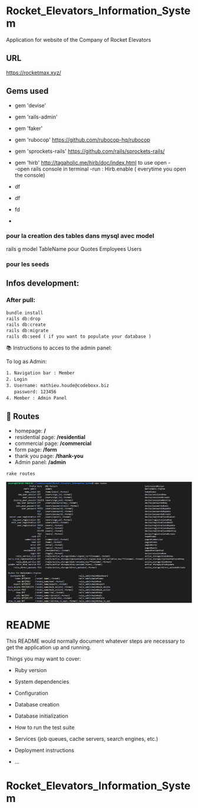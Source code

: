 # Rocket_Elevators_Information_System
Application for website of the Company of Rocket Elevators
## URL
<https://rocketmax.xyz/>
## Gems used
* gem 'devise'


* gem 'rails-admin'


* gem 'faker'


* gem 'rubocop'
      https://github.com/rubocop-hq/rubocop
* gem 'sprockets-rails'
      https://github.com/rails/sprockets-rails/
* gem 'hirb'
      http://tagaholic.me/hirb/doc/index.html
      to use open -  
                  -open rails console in terminal
                  -run : Hirb.enable ( everytime you open the console)
* df
* df
* fd
* 

### pour la creation des tables dans mysql avec model
rails g model TableName
pour Quotes Employees Users

### pour les seeds

## Infos development:
### After pull:
```
bundle install
rails db:drop
rails db:create
rails db:migrate
rails db:seed ( if you want to populate your database )
```
📚 Instructions to acces to the admin panel:

To log as Admin:

```sh
1. Navigation bar : Member
2. Login
3. Username: mathieu.houde@codeboxx.biz
   password: 123456
4. Member : Admin Panel
```

## :memo: Routes

- homepage: <b>/</b>
- residential page: <b>/residential</b>
- commercial page: <b>/commercial</b>
- form page: <b>/form</b>
- thank you page: <b>/thank-you</b>
- Admin panel: <b>/admin</b>

```sh
rake routes
```
![](routes.png)





















# README

This README would normally document whatever steps are necessary to get the
application up and running.

Things you may want to cover:

* Ruby version

* System dependencies

* Configuration

* Database creation

* Database initialization

* How to run the test suite

* Services (job queues, cache servers, search engines, etc.)

* Deployment instructions

* ...
# Rocket_Elevators_Information_System
